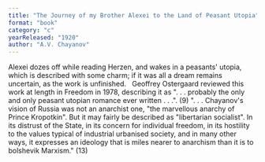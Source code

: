 ```yaml
---
title: "The Journey of my Brother Alexei to the Land of Peasant Utopia"
format: "book"
category: "c"
yearReleased: "1920"
author: "A.V. Chayanov"
---
```

Alexei dozes off while reading Herzen, and wakes in a peasants' utopia, which is described with some charm;  if it was all a dream remains uncertain, as the work is unfinished.
 
Geoffrey Ostergaard reviewed this work at length in Freedom in 1978, describing it as ". . . probably the only and only peasant utopian romance ever written . . .". (9) ". . . Chayanov's vision of Russia was not an anarchist one, "the marvellous anarchy of Prince Kropotkin". But it may fairly be described as "libertarian socialist". In its distrust of the State, in its concern for individual freedom, in its hostility to the values typical of industrial urbanised society, and in many other ways, it expresses an ideology that is miles nearer to anarchism than it is to bolshevik Marxism." (13)
 